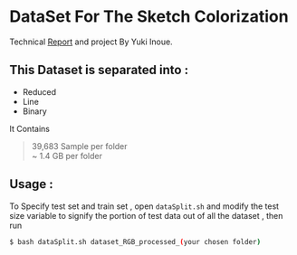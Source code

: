 # DataSet For The Sketch Colorization  
  Technical [Report](http://cs231n.stanford.edu/reports/2017/pdfs/425.pdf) 
and project By Yuki Inoue. 

## This Dataset is separated into :

 * Reduced       
 * Line     
 * Binary   

 It Contains  
 > 39,683 Sample per folder  
 > ~ 1.4 GB per folder

## Usage :  

To Specify test set and train set , open `dataSplit.sh` and modify the test size variable to signify the portion of test data out of all the dataset , then run 
```bash
$ bash dataSplit.sh dataset_RGB_processed_(your chosen folder)  
```

